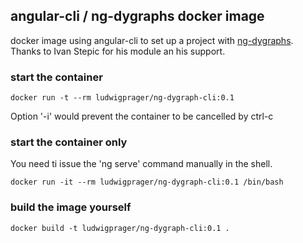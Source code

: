 ## angular-cli / ng-dygraphs docker image
docker image using angular-cli to set up a project with [ng-dygraphs](https://www.npmjs.com/package/ng-dygraphs).
Thanks to Ivan Stepic for his module an his support.

### start the container

```
docker run -t --rm ludwigprager/ng-dygraph-cli:0.1
```

Option '-i' would prevent the container to be cancelled by ctrl-c

### start the container only
You need ti issue the 'ng serve' command manually in the shell.

```
docker run -it --rm ludwigprager/ng-dygraph-cli:0.1 /bin/bash
```

### build the image yourself

```
docker build -t ludwigprager/ng-dygraph-cli:0.1 .
```
